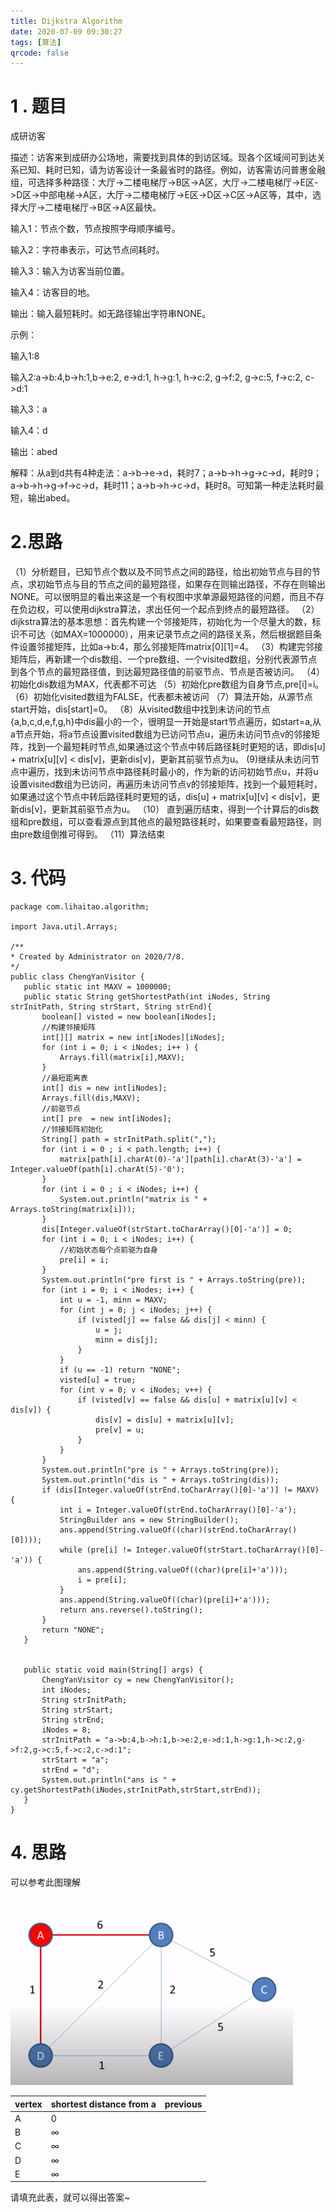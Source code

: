 ```yaml
---
title: Dijkstra Algorithm 
date: 2020-07-09 09:30:27
tags: [算法]
qrcode: false
---
```


# 1 . 题目

成研访客

描述：访客来到成研办公场地，需要找到具体的到访区域。现各个区域间可到达关系已知、耗时已知，请为访客设计一条最省时的路径。例如，访客需访问普惠金融组，可选择多种路径：大厅->二楼电梯厅->B区->A区，大厅->二楼电梯厅->E区->D区->中部电梯->A区，大厅->二楼电梯厅->E区->D区->C区->A区等，其中，选择大厅->二楼电梯厅->B区->A区最快。

输入1：节点个数，节点按照字母顺序编号。

输入2：字符串表示，可达节点间耗时。

输入3：输入为访客当前位置。

输入4：访客目的地。

输出：输入最短耗时。如无路径输出字符串NONE。

示例：

输入1:8

输入2:a->b:4,b->h:1,b->e:2, e->d:1, h->g:1, h->c:2, g->f:2, g->c:5, f->c:2, c->d:1

输入3：a

输入4：d

输出：abed

解释：从a到d共有4种走法：a->b->e->d，耗时7；a->b->h->g->c->d，耗时9；a->b->h->g->f->c->d，耗时11；a->b->h->c->d，耗时8。可知第一种走法耗时最短，输出abed。

# 2.思路

（1）分析题目，已知节点个数以及不同节点之间的路径，给出初始节点与目的节点，求初始节点与目的节点之间的最短路径，如果存在则输出路径，不存在则输出NONE。可以很明显的看出来这是一个有权图中求单源最短路径的问题，而且不存在负边权，可以使用dijkstra算法，求出任何一个起点到终点的最短路径。
（2）dijkstra算法的基本思想：首先构建一个邻接矩阵，初始化为一个尽量大的数，标识不可达（如MAX=1000000），用来记录节点之间的路径关系，然后根据题目条件设置邻接矩阵，比如a->b:4，那么邻接矩阵matrix[0][1]=4。
（3）构建完邻接矩阵后，再新建一个dis数组、一个pre数组、一个visited数组，分别代表源节点到各个节点的最短路径值，到达最短路径值的前驱节点、节点是否被访问。
（4）初始化dis数组为MAX，代表都不可达
（5）初始化pre数组为自身节点,pre[i]=i。
（6）初始化visited数组为FALSE，代表都未被访问
（7）算法开始，从源节点start开始，dis[start]=0。
（8）从visited数组中找到未访问的节点{a,b,c,d,e,f,g,h}中dis最小的一个，很明显一开始是start节点遍历，如start=a,从a节点开始，将a节点设置visited数组为已访问节点u，遍历未访问节点v的邻接矩阵，找到一个最短耗时节点,如果通过这个节点中转后路径耗时更短的话，即dis[u] + matrix[u][v] < dis[v]，更新dis[v]，更新其前驱节点为u。
 (9)继续从未访问节点中遍历，找到未访问节点中路径耗时最小的，作为新的访问初始节点u，并将u设置visited数组为已访问，再遍历未访问节点v的邻接矩阵，找到一个最短耗时，如果通过这个节点中转后路径耗时更短的话，dis[u] + matrix[u][v] < dis[v]，更新dis[v]，更新其前驱节点为u。
（10） 直到遍历结束，得到一个计算后的dis数组和pre数组，可以查看源点到其他点的最短路径耗时，如果要查看最短路径，则由pre数组倒推可得到。
（11）算法结束

# 3. 代码

```
package com.lihaitao.algorithm;

import Java.util.Arrays;

/**
* Created by Administrator on 2020/7/8.
*/
public class ChengYanVisitor {
   public static int MAXV = 1000000;
   public static String getShortestPath(int iNodes, String strInitPath, String strStart, String strEnd){
       boolean[] visted = new boolean[iNodes];
       //构建邻接矩阵
       int[][] matrix = new int[iNodes][iNodes];
       for (int i = 0; i < iNodes; i++ ) {
           Arrays.fill(matrix[i],MAXV);
       }
       //最短距离表
       int[] dis = new int[iNodes];
       Arrays.fill(dis,MAXV);
       //前驱节点
       int[] pre  = new int[iNodes];
       //邻接矩阵初始化
       String[] path = strInitPath.split(",");
       for (int i = 0 ; i < path.length; i++) {
           matrix[path[i].charAt(0)-'a'][path[i].charAt(3)-'a'] = Integer.valueOf(path[i].charAt(5)-'0');
       }
       for (int i = 0 ; i < iNodes; i++) {
           System.out.println("matrix is " + Arrays.toString(matrix[i]));
       }
       dis[Integer.valueOf(strStart.toCharArray()[0]-'a')] = 0;
       for (int i = 0; i < iNodes; i++) {
           //初始状态每个点前驱为自身
           pre[i] = i;
       }
       System.out.println("pre first is " + Arrays.toString(pre));
       for (int i = 0; i < iNodes; i++) {
           int u = -1, minn = MAXV;
           for (int j = 0; j < iNodes; j++) {
               if (visted[j] == false && dis[j] < minn) {
                   u = j;
                   minn = dis[j];
               }
           }
           if (u == -1) return "NONE";
           visted[u] = true;
           for (int v = 0; v < iNodes; v++) {
               if (visted[v] == false && dis[u] + matrix[u][v] < dis[v]) {
                   dis[v] = dis[u] + matrix[u][v];
                   pre[v] = u;
               }
           }
       }
       System.out.println("pre is " + Arrays.toString(pre));
       System.out.println("dis is " + Arrays.toString(dis));
       if (dis[Integer.valueOf(strEnd.toCharArray()[0]-'a')] != MAXV) {
           int i = Integer.valueOf(strEnd.toCharArray()[0]-'a');
           StringBuilder ans = new StringBuilder();
           ans.append(String.valueOf((char)(strEnd.toCharArray()[0])));
           while (pre[i] != Integer.valueOf(strStart.toCharArray()[0]-'a')) {
               ans.append(String.valueOf((char)(pre[i]+'a')));
               i = pre[i];
           }
           ans.append(String.valueOf((char)(pre[i]+'a')));
           return ans.reverse().toString();
       }
       return "NONE";
   }


   public static void main(String[] args) {
       ChengYanVisitor cy = new ChengYanVisitor();
       int iNodes;
       String strInitPath;
       String strStart;
       String strEnd;
       iNodes = 8;
       strInitPath = "a->b:4,b->h:1,b->e:2,e->d:1,h->g:1,h->c:2,g->f:2,g->c:5,f->c:2,c->d:1";
       strStart = "a";
       strEnd = "d";
       System.out.println("ans is " + cy.getShortestPath(iNodes,strInitPath,strStart,strEnd));
   }
}
```



# 4. 思路

可以参考此图理解

![avatar](./DijkstraAlgorithm/clipboard.png)



| vertex | shortest distance from a | previous |
| ------ | ------------------------ | -------- |
| A      | 0                        |          |
| B      | ∞                        |          |
| C      | ∞                        |          |
| D      | ∞                        |          |
| E      | ∞                        |          |

 请填充此表，就可以得出答案~